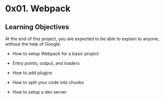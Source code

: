 # 0x01. Webpack

## Learning Objectives

At the end of this project, you are expected to be able to explain to anyone, without the help of Google:


* How to setup Webpack for a basic project

* Entry points, output, and loaders

* How to add plugins

* How to split your code into chunks

* How to setup a dev server
